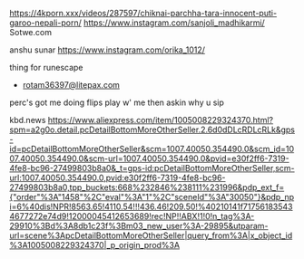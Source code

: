 https://4kporn.xxx/videos/287597/chiknai-parchha-tara-innocent-puti-garoo-nepali-porn/
https://www.instagram.com/sanjoli_madhikarmi/
Sotwe.com

anshu sunar 
https://www.instagram.com/orika_1012/


thing for runescape
 - rotam36397@litepax.com



perc's got me doing flips
play w' me then askin why u sip

kbd.news
https://www.aliexpress.com/item/1005008229324370.html?spm=a2g0o.detail.pcDetailBottomMoreOtherSeller.2.6d0dDLcRDLcRLk&gps-id=pcDetailBottomMoreOtherSeller&scm=1007.40050.354490.0&scm_id=1007.40050.354490.0&scm-url=1007.40050.354490.0&pvid=e30f2ff6-7319-4fe8-bc96-27499803b8a0&_t=gps-id:pcDetailBottomMoreOtherSeller,scm-url:1007.40050.354490.0,pvid:e30f2ff6-7319-4fe8-bc96-27499803b8a0,tpp_buckets:668%232846%238111%231996&pdp_ext_f={"order"%3A"1458"%2C"eval"%3A"1"%2C"sceneId"%3A"30050"}&pdp_npi=6%40dis!NPR!8563.65!4110.54!!!436.46!209.50!%40210141f717561835434677272e74d9!12000045412653689!rec!NP!!ABX!1!0!n_tag%3A-29910%3Bd%3A8db1c23f%3Bm03_new_user%3A-29895&utparam-url=scene%3ApcDetailBottomMoreOtherSeller|query_from%3A|x_object_id%3A1005008229324370|_p_origin_prod%3A
